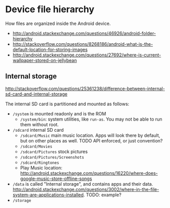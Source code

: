 # Device file hierarchy

How files are organized inside the Android device.

- <http://android.stackexchange.com/questions/46926/android-folder-hierarchy>
- <http://stackoverflow.com/questions/8268186/android-what-is-the-default-location-for-storing-images>
- <http://android.stackexchange.com/questions/27692/where-is-current-wallpaper-stored-on-jellybean>

## Internal storage

<http://stackoverflow.com/questions/25361238/difference-between-internal-sd-card-and-internal-storage>

The internal SD card is partitioned and mounted as follows:

-   `/system` is mounted readonly and is the ROM
    - `/system/bin`: system utilities, like `run-as`. You may not be able to run them without root.
-   `/sdcard` internal SD card
    - `/sdcard/Music` main music location. Apps will look there by default, but on other places as well. TODO API enforced, or just convention?
    - `/sdcard/Movies`
    - `/sdcard/Pictures` stock pictures
    - `/sdcard/Pictures/Screenshots`
    - `/sdcard/Ringtones`
    - Play Music location: <http://android.stackexchange.com/questions/16220/where-does-google-music-store-offline-songs>
-   `/data` is called "Internal storage", and contains apps and their data. <http://android.stackexchange.com/questions/3002/where-in-the-file-system-are-applications-installed>. TODO: example?
-   `/storage`
